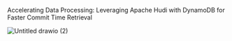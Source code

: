  Accelerating Data Processing: Leveraging Apache Hudi with DynamoDB for Faster Commit Time Retrieval
 
![Untitled drawio (2)](https://github.com/soumilshah1995/-Accelerating-Data-Processing-Leveraging-Apache-Hudi-with-DynamoDB-for-Faster-Commit-Time-Retrieval/assets/39345855/7f1718f8-54ff-454c-b6f1-83035dfabdad)
